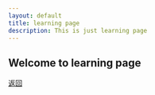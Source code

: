 ```yaml
---
layout: default
title: learning page
description: This is just learning page
---
```


## Welcome to learning page

[返回](./)